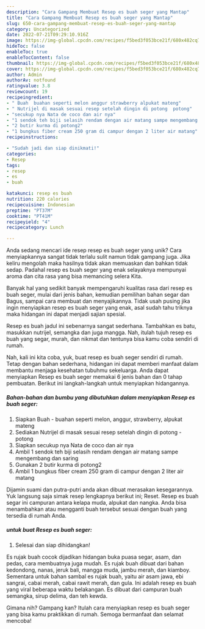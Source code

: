 ```yaml
---
description: "Cara Gampang Membuat Resep es buah seger yang Mantap"
title: "Cara Gampang Membuat Resep es buah seger yang Mantap"
slug: 650-cara-gampang-membuat-resep-es-buah-seger-yang-mantap
category: Uncategorized
date: 2022-07-21T09:29:10.916Z
image: https://img-global.cpcdn.com/recipes/f5bed3f053bce21f/680x482cq70/resep-es-buah-seger-foto-resep-utama.jpg
hideToc: false
enableToc: true
enableTocContent: false
thumbnail: https://img-global.cpcdn.com/recipes/f5bed3f053bce21f/680x482cq70/resep-es-buah-seger-foto-resep-utama.jpg
cover: https://img-global.cpcdn.com/recipes/f5bed3f053bce21f/680x482cq70/resep-es-buah-seger-foto-resep-utama.jpg
author: Admin
authorAv: notfound
ratingvalue: 3.8
reviewcount: 19
recipeingredient:
- " Buah  buahan seperti melon anggur strawberry alpukat mateng"
- " Nutrijel di masak sesuai resep setelah dingin di potong  potong"
- "secukup nya Nata de coco dan air nya"
- "1 sendok teh biji selasih rendam dengan air matang sampe mengembang dan saring"
- "2 butir kurma di potong2"
- "1 bungkus fiber cream 250 gram di campur dengan 2 liter air matang"
recipeinstructions:

- "Sudah jadi dan siap dinikmati!"
categories:
- Resep
tags:
- resep
- es
- buah

katakunci: resep es buah 
nutrition: 220 calories
recipecuisine: Indonesian
preptime: "PT37M"
cooktime: "PT41M"
recipeyield: "4"
recipecategory: Lunch

---
```





Anda sedang mencari ide resep resep es buah seger yang unik? Cara menyiapkannya sangat tidak terlalu sulit namun tidak gampang juga. Jika keliru mengolah maka hasilnya tidak akan memuaskan dan bahkan tidak sedap. Padahal resep es buah seger yang enak selayaknya mempunyai aroma dan cita rasa yang bisa memancing selera Kita.





Banyak hal yang sedikit banyak mempengaruhi kualitas rasa dari resep es buah seger, mulai dari jenis bahan, kemudian pemilihan bahan segar dan Bagus, sampai cara membuat dan menyajikannya. Tidak usah pusing jika ingin menyiapkan resep es buah seger yang enak,      asal sudah tahu triknya maka hidangan ini dapat menjadi sajian spesial.














Resep es buah jadul ini sebenarnya sangat sederhana. Tambahkan es batu, masukkan nutrijel, semangka dan juga mangga. Nah, itulah tujuh resep es buah yang segar, murah, dan nikmat dan tentunya bisa kamu coba sendiri di rumah.






Nah, kali ini kita coba, yuk, buat resep es buah seger sendiri di rumah. Tetap dengan bahan sederhana, hidangan ini dapat memberi manfaat dalam membantu menjaga kesehatan tubuhmu sekeluarga. Anda dapat menyiapkan Resep es buah seger memakai 6 jenis bahan dan 0 tahap pembuatan. Berikut ini langkah-langkah untuk menyiapkan hidangannya.

<!--inarticleads1-->

##### Bahan-bahan dan bumbu yang dibutuhkan dalam menyiapkan Resep es buah seger:

1. Siapkan  Buah - buahan seperti melon, anggur, strawberry, alpukat mateng
1. Sediakan  Nutrijel di masak sesuai resep setelah dingin di potong - potong
1. Siapkan secukup nya Nata de coco dan air nya
1. Ambil 1 sendok teh biji selasih rendam dengan air matang sampe mengembang dan saring
1. Gunakan 2 butir kurma di potong2
1. Ambil 1 bungkus fiber cream 250 gram di campur dengan 2 liter air matang


Dijamin suami dan putra-putri anda akan dibuat merasakan kesegarannya. Yuk langsung saja simak resep lengkapnya berikut ini; Reset. Resep es buah segar ini campuran antara kelapa muda, alpukat dan nangka. Anda bisa menambahkan atau mengganti buah tersebut sesuai dengan buah yang tersedia di rumah Anda. 

<!--inarticleads2-->

#####  untuk buat Resep es buah seger:


1. Selesai dan siap dihidangkan!

Es rujak buah cocok dijadikan hidangan buka puasa segar, asam, dan pedas, cara membuatnya juga mudah. Es rujak buah dibuat dari bahan kedondong, nanas, jeruk bali, mangga muda, jambu merah, dan kiamboy. Sementara untuk bahan sambal es rujak buah, yaitu air asam jawa, ebi sangrai, cabai merah, cabai rawit merah, dan gula. Ini adalah resep es buah yang viral beberapa waktu belakangan. Es dibuat dari campuran buah semangka, sirup delima, dan teh kewda. 

Gimana nih? Gampang kan? Itulah cara menyiapkan resep es buah seger yang bisa kamu praktikkan di rumah. Semoga bermanfaat dan selamat mencoba!
